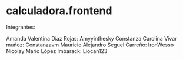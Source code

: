 # calculadora.frontend


Integrantes:

Amanda Valentina Díaz Rojas: Amyyinthesky
Constanza Carolina Vivar muñoz: Constanzavm
Mauricio Alejandro Seguel Carreño: IronWesso
Nicolay Mario López Imbarack: Liocan123
